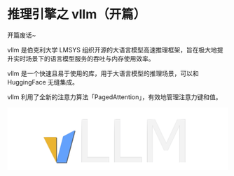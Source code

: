 # 推理引擎之 vllm（开篇）
开篇废话~

vllm 是伯克利大学 LMSYS 组织开源的大语言模型高速推理框架，旨在极大地提升实时场景下的语言模型服务的吞吐与内存使用效率。

vllm 是一个快速且易于使用的库，用于大语言模型的推理场景，可以和 HuggingFace 无缝集成。

vllm 利用了全新的注意力算法「PagedAttention」，有效地管理注意力键和值。

<img src="https://raw.githubusercontent.com/vllm-project/vllm/main/docs/source/assets/logos/vllm-logo-text-dark.png">
